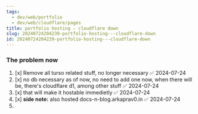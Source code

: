 ```yaml
---
tags:
  - dev/web/portfolio
  - dev/web/cloudflare/pages
title: portfolio hosting - cloudflare down
slug: 20240724204239-portfolio-hosting---cloudflare-down
id: 20240724204239-portfolio-hosting---cloudflare-down
---
```

### The problem now

1. [x] Remove all turso related stuff, no longer necessary ✅ 2024-07-24
2. [x] no db necessary as of now, no need to add one now, when there will be, there's cloudflare d1,  among other stuff ✅ 2024-07-24
3. [x] that will make it hostable immedietly ✅ 2024-07-24
4. [x] **side note:** also hosted docs-n-blog.arkaprav0.in ✅ 2024-07-24
5. 
